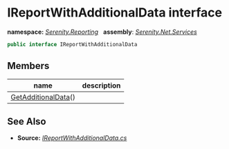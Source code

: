 # IReportWithAdditionalData interface
**namespace:** *[Serenity.Reporting](../README.md#serenity.reporting-namespace)*   **assembly**: *[Serenity.Net.Services](../README.md)*

```csharp
public interface IReportWithAdditionalData
```

## Members

| name | description |
| --- | --- |
| [GetAdditionalData](IReportWithAdditionalData/GetAdditionalData.md)() |  |

## See Also

* **Source:** *[IReportWithAdditionalData.cs](https://github.com/serenity-is/Serenity/blob/master/src/Serenity.Net.Services/Reporting/IReportWithAdditionalData.cs)*